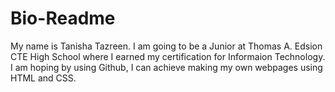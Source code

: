 # Bio-Readme
My name is Tanisha Tazreen. I am going to be a Junior at Thomas A. Edsion CTE High School where I earned my certification for Informaion Technology. I am hoping by using Github, I can achieve making my own webpages using HTML and CSS.
